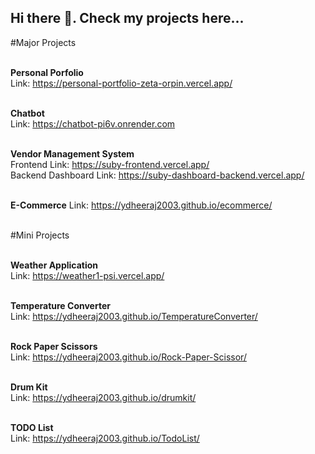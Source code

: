 ## Hi there 👋. Check my projects here...

#Major Projects<br><br>

**Personal Porfolio**<br>
Link: https://personal-portfolio-zeta-orpin.vercel.app/<br><br>

**Chatbot**<br>
Link: https://chatbot-pi6v.onrender.com<br><br>

**Vendor Management System**<br> 
Frontend Link: https://suby-frontend.vercel.app/<br>
Backend Dashboard Link: https://suby-dashboard-backend.vercel.app/<br><br>

**E-Commerce**
Link: https://ydheeraj2003.github.io/ecommerce/<br><br>


#Mini Projects<br><br>

**Weather Application**<br>
Link: https://weather1-psi.vercel.app/<br><br>

**Temperature Converter**<br>
Link: https://ydheeraj2003.github.io/TemperatureConverter/<br><br>

**Rock Paper Scissors**<br>
Link: https://ydheeraj2003.github.io/Rock-Paper-Scissor/<br><br>

**Drum Kit**<br>
Link: https://ydheeraj2003.github.io/drumkit/<br><br>

**TODO List**<br>
Link: https://ydheeraj2003.github.io/TodoList/



<!--
**ydheeraj2003/ydheeraj2003** is a ✨ _special_ ✨ repository because its `README.md` (this file) appears on your GitHub profile.

Here are some ideas to get you started:

- 🔭 I’m currently working on ...
- 🌱 I’m currently learning ...
- 👯 I’m looking to collaborate on ...
- 🤔 I’m looking for help with ...
- 💬 Ask me about ...
- 📫 How to reach me: ...
- 😄 Pronouns: ...
- ⚡ Fun fact: ...
-->
